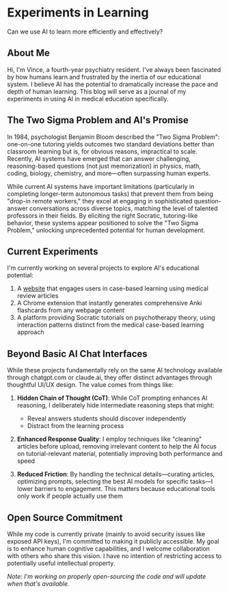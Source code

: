 # Experiments in Learning

Can we use AI to learn more efficiently and effectively?

## About Me

Hi, I'm Vince, a fourth-year psychiatry resident. I've always been fascinated by how humans learn and frustrated by the inertia of our educational system. I believe AI has the potential to dramatically increase the pace and depth of human learning. This blog will serve as a journal of my experiments in using AI in medical education specifically.

## The Two Sigma Problem and AI's Promise

In 1984, psychologist Benjamin Bloom described the "Two Sigma Problem": one-on-one tutoring yields outcomes two standard deviations better than classroom learning but is, for obvious reasons, impractical to scale. Recently, AI systems have emerged that can answer challenging, reasoning-based questions (not just memorization) in physics, math, coding, biology, chemistry, and more—often surpassing human experts.

While current AI systems have important limitations (particularly in completing longer-term autonomous tasks) that prevent them from being "drop-in remote workers," they excel at engaging in sophisticated question-answer conversations across diverse topics, matching the level of talented professors in their fields. By eliciting the right Socratic, tutoring-like behavior, these systems appear positioned to solve the "Two Sigma Problem," unlocking unprecedented potential for human development.

## Current Experiments

I'm currently working on several projects to explore AI's educational potential:

1. A [website](https://twosigmalearning.org) that engages users in case-based learning using medical review articles
2. A Chrome extension that instantly generates comprehensive Anki flashcards from any webpage content
3. A platform providing Socratic tutorials on psychotherapy theory, using interaction patterns distinct from the medical case-based learning approach

## Beyond Basic AI Chat Interfaces

While these projects fundamentally rely on the same AI technology available through chatgpt.com or claude.ai, they offer distinct advantages through thoughtful UI/UX design. The value comes from things like:

1. **Hidden Chain of Thought (CoT)**: While CoT prompting enhances AI reasoning, I deliberately hide intermediate reasoning steps that might:
   - Reveal answers students should discover independently
   - Distract from the learning process

2. **Enhanced Response Quality**: I employ techniques like "cleaning" articles before upload, removing irrelevant content to help the AI focus on tutorial-relevant material, potentially improving both performance and speed

3. **Reduced Friction**: By handling the technical details—curating articles, optimizing prompts, selecting the best AI models for specific tasks—I lower barriers to engagement. This matters because educational tools only work if people actually use them

## Open Source Commitment

While my code is currently private (mainly to avoid security issues like exposed API keys), I'm committed to making it publicly accessible. My goal is to enhance human cognitive capabilities, and I welcome collaboration with others who share this vision. I have no intention of restricting access to potentially useful intellectual property.

*Note: I'm working on properly open-sourcing the code and will update when that's available.*
